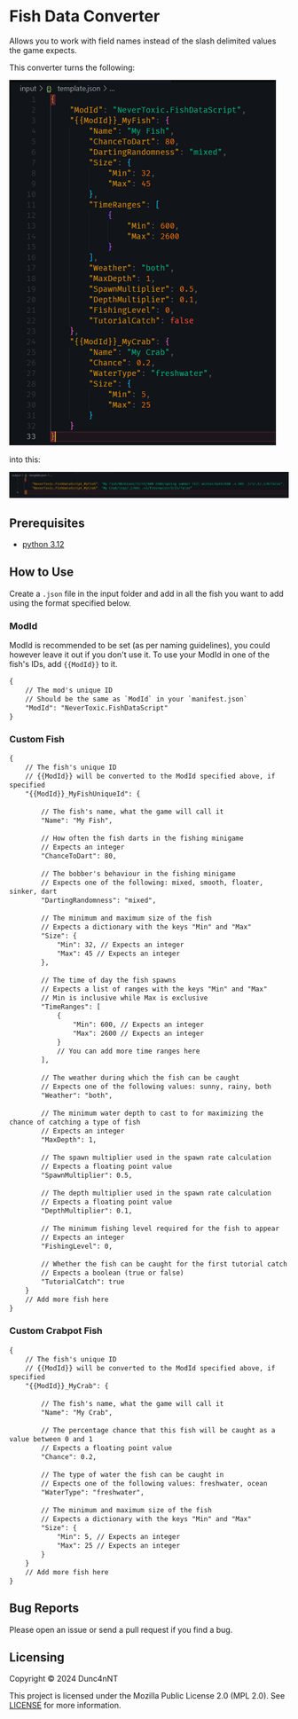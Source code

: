 # Fish Data Converter

Allows you to work with field names instead of the slash delimited values the game expects.

This converter turns the following:

![](./.github/images/template_before.png)

into this:

![](./.github/images/template_after.png)


## Prerequisites

- [python 3.12](https://www.python.org/downloads/)

## How to Use

Create a `.json` file in the input folder and add in all the fish you want to add using the format specified below.

### ModId

ModId is recommended to be set (as per naming guidelines), you could however leave it out if you don't use it.
To use your ModId in one of the fish's IDs, add `{{ModId}}` to it.
```jsonc
{
    // The mod's unique ID
    // Should be the same as `ModId` in your `manifest.json`
    "ModId": "NeverToxic.FishDataScript"
}
```

### Custom Fish

```jsonc
{
    // The fish's unique ID
    // {{ModId}} will be converted to the ModId specified above, if specified
    "{{ModId}}_MyFishUniqueId": {

        // The fish's name, what the game will call it
        "Name": "My Fish",

        // How often the fish darts in the fishing minigame
        // Expects an integer
        "ChanceToDart": 80,

        // The bobber's behaviour in the fishing minigame
        // Expects one of the following: mixed, smooth, floater, sinker, dart
        "DartingRandomness": "mixed",

        // The minimum and maximum size of the fish
        // Expects a dictionary with the keys "Min" and "Max"
        "Size": {
            "Min": 32, // Expects an integer
            "Max": 45 // Expects an integer
        },

        // The time of day the fish spawns
        // Expects a list of ranges with the keys "Min" and "Max"
        // Min is inclusive while Max is exclusive
        "TimeRanges": [
            {
                "Min": 600, // Expects an integer
                "Max": 2600 // Expects an integer
            }
            // You can add more time ranges here
        ],

        // The weather during which the fish can be caught
        // Expects one of the following values: sunny, rainy, both
        "Weather": "both",

        // The minimum water depth to cast to for maximizing the chance of catching a type of fish
        // Expects an integer
        "MaxDepth": 1,

        // The spawn multiplier used in the spawn rate calculation
        // Expects a floating point value
        "SpawnMultiplier": 0.5,

        // The depth multiplier used in the spawn rate calculation
        // Expects a floating point value
        "DepthMultiplier": 0.1,

        // The minimum fishing level required for the fish to appear
        // Expects an integer
        "FishingLevel": 0,

        // Whether the fish can be caught for the first tutorial catch
        // Expects a boolean (true or false)
        "TutorialCatch": true
    }
    // Add more fish here
}
```

### Custom Crabpot Fish

```jsonc
{
    // The fish's unique ID
    // {{ModId}} will be converted to the ModId specified above, if specified
    "{{ModId}}_MyCrab": {

        // The fish's name, what the game will call it
        "Name": "My Crab",

        // The percentage chance that this fish will be caught as a value between 0 and 1
        // Expects a floating point value
        "Chance": 0.2,

        // The type of water the fish can be caught in
        // Expects one of the following values: freshwater, ocean
        "WaterType": "freshwater",

        // The minimum and maximum size of the fish
        // Expects a dictionary with the keys "Min" and "Max"
        "Size": {
            "Min": 5, // Expects an integer
            "Max": 25 // Expects an integer
        }
    }
    // Add more fish here
}
```

## Bug Reports

Please open an issue or send a pull request if you find a bug.

## Licensing

Copyright © 2024 Dunc4nNT

This project is licensed under the Mozilla Public License 2.0 (MPL 2.0). See [LICENSE](./LICENSE) for more information.
